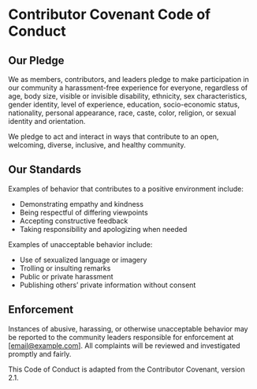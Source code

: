 # Contributor Covenant Code of Conduct

## Our Pledge

We as members, contributors, and leaders pledge to make participation in our community a harassment-free experience for everyone, regardless of age, body size, visible or invisible disability, ethnicity, sex characteristics, gender identity, level of experience, education, socio-economic status, nationality, personal appearance, race, caste, color, religion, or sexual identity and orientation.

We pledge to act and interact in ways that contribute to an open, welcoming, diverse, inclusive, and healthy community.

## Our Standards

Examples of behavior that contributes to a positive environment include:
- Demonstrating empathy and kindness
- Being respectful of differing viewpoints
- Accepting constructive feedback
- Taking responsibility and apologizing when needed

Examples of unacceptable behavior include:
- Use of sexualized language or imagery
- Trolling or insulting remarks
- Public or private harassment
- Publishing others’ private information without consent

## Enforcement

Instances of abusive, harassing, or otherwise unacceptable behavior may be reported to the community leaders responsible for enforcement at [email@example.com]. All complaints will be reviewed and investigated promptly and fairly.

This Code of Conduct is adapted from the Contributor Covenant, version 2.1.
